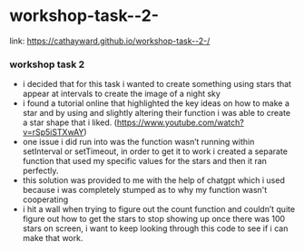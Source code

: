 # workshop-task--2-
link: https://cathayward.github.io/workshop-task--2-/

### workshop task 2

- i decided that for this task i wanted to create something using stars that appear at intervals to create the image of a night sky
- i found a tutorial online that highlighted the key ideas on how to make a star and by using and slightly altering their function i was able to create a star shape that i liked. (https://www.youtube.com/watch?v=rSp5iSTXwAY)
- one issue i did run into was the function wasn’t running within setInterval or setTimeout, in order to get it to work i created a separate function that used my specific values for the stars and then it ran perfectly.
- this solution was provided to me with the help of chatgpt which i used because i was completely stumped as to why my function wasn't cooperating
- i hit a wall when trying to figure out the count function and couldn’t quite figure out how to get the stars to stop showing up once there was 100 stars on screen, i want to keep looking through this code to see if i can make that work.
